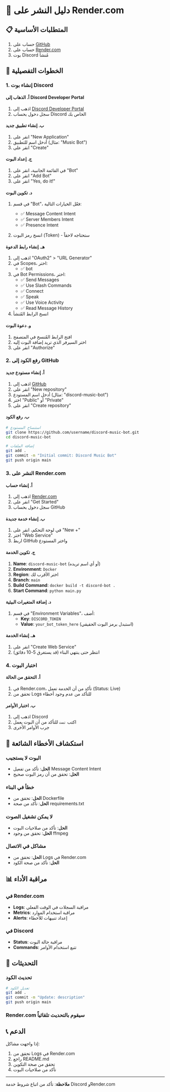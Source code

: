 # 🚀 دليل النشر على Render.com

## 📋 المتطلبات الأساسية

1. حساب على [GitHub](https://github.com)
2. حساب على [Render.com](https://render.com)
3. بوت Discord مُنشأ

## 🔧 الخطوات التفصيلية

### 1. إنشاء بوت Discord

#### أ. الذهاب إلى Discord Developer Portal
1. اذهب إلى [Discord Developer Portal](https://discord.com/developers/applications)
2. سجل دخول بحساب Discord الخاص بك

#### ب. إنشاء تطبيق جديد
1. انقر على "New Application"
2. أدخل اسم للتطبيق (مثال: "Music Bot")
3. انقر على "Create"

#### ج. إعداد البوت
1. في القائمة الجانبية، انقر على "Bot"
2. انقر على "Add Bot"
3. انقر على "Yes, do it!"

#### د. تكوين البوت
1. في قسم "Bot"، فعّل الخيارات التالية:
   - ✅ Message Content Intent
   - ✅ Server Members Intent
   - ✅ Presence Intent

2. انسخ رمز البوت (Token) - ستحتاجه لاحقاً

#### هـ. إنشاء رابط الدعوة
1. اذهب إلى "OAuth2" > "URL Generator"
2. في Scopes، اختر:
   - ✅ bot
3. في Bot Permissions، اختر:
   - ✅ Send Messages
   - ✅ Use Slash Commands
   - ✅ Connect
   - ✅ Speak
   - ✅ Use Voice Activity
   - ✅ Read Message History
4. انسخ الرابط المُنشأ

#### و. دعوة البوت
1. افتح الرابط المُنسخ في المتصفح
2. اختر السيرفر الذي تريد إضافة البوت إليه
3. انقر على "Authorize"

### 2. رفع الكود إلى GitHub

#### أ. إنشاء مستودع جديد
1. اذهب إلى [GitHub](https://github.com)
2. انقر على "New repository"
3. أدخل اسم المستودع (مثال: "discord-music-bot")
4. اختر "Public" أو "Private"
5. انقر على "Create repository"

#### ب. رفع الكود
```bash
# استنساخ المستودع
git clone https://github.com/username/discord-music-bot.git
cd discord-music-bot

# إضافة الملفات
git add .
git commit -m "Initial commit: Discord Music Bot"
git push origin main
```

### 3. النشر على Render.com

#### أ. إنشاء حساب
1. اذهب إلى [Render.com](https://render.com)
2. انقر على "Get Started"
3. سجل دخول بحساب GitHub

#### ب. إنشاء خدمة جديدة
1. في لوحة التحكم، انقر على "New +"
2. اختر "Web Service"
3. اربط GitHub واختر المستودع

#### ج. تكوين الخدمة
1. **Name**: `discord-music-bot` (أو أي اسم تريده)
2. **Environment**: `Docker`
3. **Region**: اختر الأقرب لك
4. **Branch**: `main`
5. **Build Command**: `docker build -t discord-bot .`
6. **Start Command**: `python main.py`

#### د. إضافة المتغيرات البيئية
1. في قسم "Environment Variables"، أضف:
   - **Key**: `DISCORD_TOKEN`
   - **Value**: `your_bot_token_here` (استبدل برمز البوت الحقيقي)

#### هـ. إنشاء الخدمة
1. انقر على "Create Web Service"
2. انتظر حتى ينتهي البناء (قد يستغرق 5-10 دقائق)

### 4. اختبار البوت

#### أ. التحقق من الحالة
1. في Render.com، تأكد من أن الخدمة تعمل (Status: Live)
2. تحقق من Logs للتأكد من عدم وجود أخطاء

#### ب. اختبار الأوامر
1. اذهب إلى Discord
2. اكتب `تست` للتأكد من أن البوت يعمل
3. جرب الأوامر الأخرى

## 🚨 استكشاف الأخطاء الشائعة

### البوت لا يستجيب
- **الحل**: تأكد من تفعيل Message Content Intent
- **الحل**: تحقق من أن رمز البوت صحيح

### خطأ في البناء
- **الحل**: تحقق من Dockerfile
- **الحل**: تأكد من صحة requirements.txt

### لا يمكن تشغيل الصوت
- **الحل**: تأكد من صلاحيات البوت
- **الحل**: تحقق من وجود ffmpeg

### مشاكل في الاتصال
- **الحل**: تحقق من Logs في Render.com
- **الحل**: تأكد من صحة الكود

## 📊 مراقبة الأداء

### في Render.com
- **Logs**: مراقبة السجلات في الوقت الفعلي
- **Metrics**: مراقبة استخدام الموارد
- **Alerts**: إعداد تنبيهات للأخطاء

### في Discord
- **Status**: مراقبة حالة البوت
- **Commands**: تتبع استخدام الأوامر

## 🔄 التحديثات

### تحديث الكود
```bash
# تعديل الكود
git add .
git commit -m "Update: description"
git push origin main
```

### Render.com سيقوم بالتحديث تلقائياً

## 📞 الدعم

إذا واجهت مشاكل:
1. تحقق من Logs في Render.com
2. راجع README.md
3. تحقق من صحة التكوين
4. تأكد من صلاحيات البوت

---

**ملاحظة**: تأكد من اتباع شروط خدمة Discord وRender.com 
